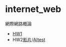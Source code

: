 # internet_web
網際網路概論

- [HW1](https://41371232h.github.io/internet_web/index.html)
- HW2[影片](https://youtu.be/2a2FIxpYufY)/[AItest]()
